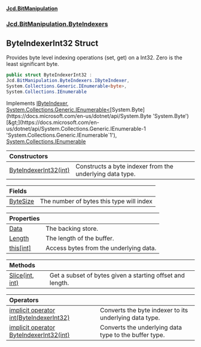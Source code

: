 #### [Jcd.BitManipulation](index.md 'index')
### [Jcd.BitManipulation.ByteIndexers](Jcd.BitManipulation.ByteIndexers.md 'Jcd.BitManipulation.ByteIndexers')

## ByteIndexerInt32 Struct

Provides byte level indexing operations (set, get) on a Int32. Zero is the least significant byte.

```csharp
public struct ByteIndexerInt32 :
Jcd.BitManipulation.ByteIndexers.IByteIndexer,
System.Collections.Generic.IEnumerable<byte>,
System.Collections.IEnumerable
```

Implements [IByteIndexer](Jcd.BitManipulation.ByteIndexers.IByteIndexer.md 'Jcd.BitManipulation.ByteIndexers.IByteIndexer'), [System.Collections.Generic.IEnumerable&lt;](https://docs.microsoft.com/en-us/dotnet/api/System.Collections.Generic.IEnumerable-1 'System.Collections.Generic.IEnumerable`1')[System.Byte](https://docs.microsoft.com/en-us/dotnet/api/System.Byte 'System.Byte')[&gt;](https://docs.microsoft.com/en-us/dotnet/api/System.Collections.Generic.IEnumerable-1 'System.Collections.Generic.IEnumerable`1'), [System.Collections.IEnumerable](https://docs.microsoft.com/en-us/dotnet/api/System.Collections.IEnumerable 'System.Collections.IEnumerable')

| Constructors | |
| :--- | :--- |
| [ByteIndexerInt32(int)](Jcd.BitManipulation.ByteIndexers.ByteIndexerInt32.ByteIndexerInt32(int).md 'Jcd.BitManipulation.ByteIndexers.ByteIndexerInt32.ByteIndexerInt32(int)') | Constructs a byte indexer from the underlying data type. |

| Fields | |
| :--- | :--- |
| [ByteSize](Jcd.BitManipulation.ByteIndexers.ByteIndexerInt32.ByteSize.md 'Jcd.BitManipulation.ByteIndexers.ByteIndexerInt32.ByteSize') | The number of bytes this type will index |

| Properties | |
| :--- | :--- |
| [Data](Jcd.BitManipulation.ByteIndexers.ByteIndexerInt32.Data.md 'Jcd.BitManipulation.ByteIndexers.ByteIndexerInt32.Data') | The backing store. |
| [Length](Jcd.BitManipulation.ByteIndexers.ByteIndexerInt32.Length.md 'Jcd.BitManipulation.ByteIndexers.ByteIndexerInt32.Length') | The length of the buffer. |
| [this[int]](Jcd.BitManipulation.ByteIndexers.ByteIndexerInt32.this[int].md 'Jcd.BitManipulation.ByteIndexers.ByteIndexerInt32.this[int]') | Access bytes from the underlying data. |

| Methods | |
| :--- | :--- |
| [Slice(int, int)](Jcd.BitManipulation.ByteIndexers.ByteIndexerInt32.Slice(int,int).md 'Jcd.BitManipulation.ByteIndexers.ByteIndexerInt32.Slice(int, int)') | Get a subset of bytes given a starting offset and length. |

| Operators | |
| :--- | :--- |
| [implicit operator int(ByteIndexerInt32)](Jcd.BitManipulation.ByteIndexers.ByteIndexerInt32.op_Implicitint(Jcd.BitManipulation.ByteIndexers.ByteIndexerInt32).md 'Jcd.BitManipulation.ByteIndexers.ByteIndexerInt32.op_Implicit int(Jcd.BitManipulation.ByteIndexers.ByteIndexerInt32)') | Converts the byte indexer to its underlying data type. |
| [implicit operator ByteIndexerInt32(int)](Jcd.BitManipulation.ByteIndexers.ByteIndexerInt32.op_ImplicitJcd.BitManipulation.ByteIndexers.ByteIndexerInt32(int).md 'Jcd.BitManipulation.ByteIndexers.ByteIndexerInt32.op_Implicit Jcd.BitManipulation.ByteIndexers.ByteIndexerInt32(int)') | Converts the underlying data type to the buffer type. |
